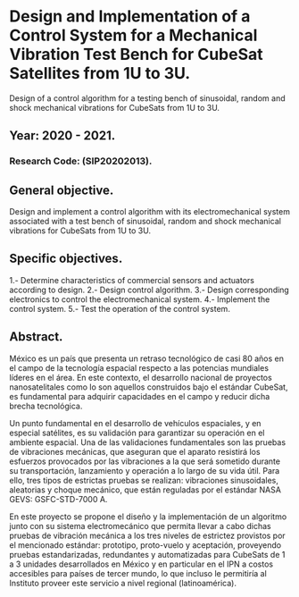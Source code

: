 # Design and Implementation of a Control System for a Mechanical Vibration Test Bench for CubeSat Satellites from 1U to 3U.
Design of a control algorithm for a testing bench of sinusoidal, random and shock mechanical vibrations for CubeSats from 1U to 3U.

## Year: 2020 - 2021.

### Research Code: (SIP20202013).

## General objective.

Design and implement a control algorithm with its electromechanical system associated with a test bench of sinusoidal, random and shock mechanical vibrations for CubeSats from 1U to 3U.

## Specific objectives. 

1.- Determine characteristics of commercial sensors and actuators according to design.
2.- Design control algorithm.
3.- Design corresponding electronics to control the electromechanical system.
4.- Implement the control system.
5.- Test the operation of the control system.

## Abstract.

México es un país que presenta un retraso tecnológico de casi 80 años en el campo de la tecnología espacial respecto a las potencias mundiales líderes en el área. En este contexto, el desarrollo nacional de proyectos nanosatelitales como lo son aquellos construidos bajo el estándar CubeSat, es fundamental para adquirir capacidades en el campo y reducir dicha brecha tecnológica.

Un punto fundamental en el desarrollo de vehículos espaciales, y en especial satélites, es su validación para garantizar su operación en el ambiente espacial. Una de las validaciones fundamentales son las pruebas de vibraciones mecánicas, que aseguran que el aparato resistirá los esfuerzos provocados por las vibraciones a la que será sometido durante su transportación, lanzamiento y operación a lo largo de su vida útil. Para ello, tres tipos de estrictas pruebas se realizan: vibraciones sinusoidales, aleatorias y choque mecánico, que están reguladas por el estándar NASA GEVS: GSFC-STD-7000 A.

En este proyecto se propone el diseño y la implementación de un algoritmo junto con su sistema electromecánico que permita llevar a cabo dichas pruebas de vibración mecánica a los tres niveles de estrictez provistos por el mencionado estándar: prototipo, proto-vuelo y aceptación, proveyendo pruebas estandarizadas, redundantes y automatizadas para CubeSats de 1 a 3 unidades desarrollados en México y en particular en el IPN a costos accesibles para países de tercer mundo, lo que incluso le permitiría al Instituto proveer este servicio a nivel regional (latinoamérica).
